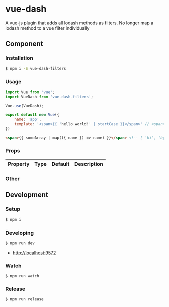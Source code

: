 # vue-dash

A vue-js plugin that adds all lodash methods as filters. No longer map a lodash method to a vue filter individually

## Component

### Installation

```bash
$ npm i -S vue-dash-filters
```

### Usage

```javascript
import Vue from 'vue';
import VueDash from 'vue-dash-filters';

Vue.use(VueDash);

export default new Vue({
    name: 'app',
    template: '<span>{{ 'hello world!' | startCase }}</span>' // <span>Hello World!</span>
})
```

```html
<span>{{ someArray | map(({ name }) => name) }}</span> <!-- [ 'hi', 'bye', 'foo', 'bar' ] -->
```


### Props

Property|Type|Default|Description
---|---|---|---

### Other

## Development

### Setup

```bash
$ npm i
```

### Developing

```bash
$ npm run dev
```

* [http://localhost:9572]()

### Watch

```bash
$ npm run watch
```


### Release

```bash
$ npm run release
```
